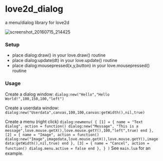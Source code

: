 # love2d_dialog
a menu/dialog library for love2d

![screenshot_20160715_214425](https://cloud.githubusercontent.com/assets/1535179/16887993/55a18ab2-4ad5-11e6-82fc-c19c56fa1d41.png)


### Setup

* place dialog:draw() in your love.draw() routine
* place dialog:update(dt) in your love.update() routine
* place dialog:mousepressed(x,y,button) in your love.mousepressed() routine
 
### Usage
Create a dialog window:
``dialog:new("Hello","Hello World!",100,150,100,"left")``

Create a userdata window:
``dialog:new("Userdata",canvas,100,100,canvas:getWidth(),nil,true)``

Create a menu (right click)
``
dialog:newmenu(
	{
	[1] = { name = "Text dialog", action = function() dialog:new("Message", "This is a message",love.mouse.getX(),love.mouse.getY(),100,"left",true) end },
	[2] = { name = "Image", action = function() dialog:new("Image",imagedata,love.mouse.getX(),love.mouse.getY(),imagedata:getWidth(),nil,true) end },
	[3] = { name = "Cancel", action = function() dialog.menu.active = false end },
	}
)
``
See `main.lua` for an example.
